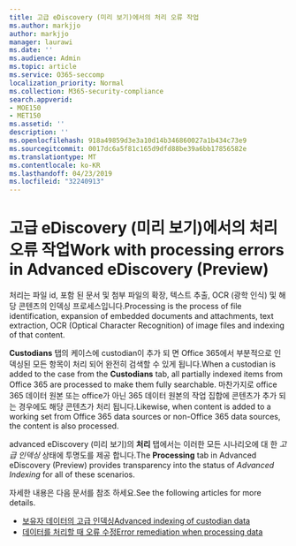 ```yaml
---
title: 고급 eDiscovery (미리 보기)에서의 처리 오류 작업
ms.author: markjjo
author: markjjo
manager: laurawi
ms.date: ''
ms.audience: Admin
ms.topic: article
ms.service: O365-seccomp
localization_priority: Normal
ms.collection: M365-security-compliance
search.appverid:
- MOE150
- MET150
ms.assetid: ''
description: ''
ms.openlocfilehash: 918a49859d3e3a10d14b346860027a1b434c73e9
ms.sourcegitcommit: 0017dc6a5f81c165d9dfd88be39a6bb17856582e
ms.translationtype: MT
ms.contentlocale: ko-KR
ms.lasthandoff: 04/23/2019
ms.locfileid: "32240913"
---
```

# <a name="work-with-processing-errors-in-advanced-ediscovery-preview"></a><span data-ttu-id="b5078-102">고급 eDiscovery (미리 보기)에서의 처리 오류 작업</span><span class="sxs-lookup"><span data-stu-id="b5078-102">Work with processing errors in Advanced eDiscovery (Preview)</span></span>

<span data-ttu-id="b5078-103">처리는 파일 id, 포함 된 문서 및 첨부 파일의 확장, 텍스트 추출, OCR (광학 인식) 및 해당 콘텐츠의 인덱싱 프로세스입니다.</span><span class="sxs-lookup"><span data-stu-id="b5078-103">Processing is the process of file identification, expansion of embedded documents and attachments, text extraction, OCR (Optical Character Recognition) of image files and indexing of that content.</span></span>  

<span data-ttu-id="b5078-104">**Custodians** 탭의 케이스에 custodian이 추가 되 면 Office 365에서 부분적으로 인덱싱된 모든 항목이 처리 되어 완전히 검색할 수 있게 됩니다.</span><span class="sxs-lookup"><span data-stu-id="b5078-104">When a custodian is added to the case from the **Custodians** tab, all partially indexed items from Office 365 are processed to make them fully searchable.</span></span>  <span data-ttu-id="b5078-105">마찬가지로 office 365 데이터 원본 또는 office가 아닌 365 데이터 원본의 작업 집합에 콘텐츠가 추가 되는 경우에도 해당 콘텐츠가 처리 됩니다.</span><span class="sxs-lookup"><span data-stu-id="b5078-105">Likewise, when content is added to a working set from Office 365 data sources or non-Office 365 data sources, the content is also processed.</span></span>

<span data-ttu-id="b5078-106">advanced eDiscovery (미리 보기)의 **처리** 탭에서는 이러한 모든 시나리오에 대 한 *고급 인덱싱* 상태에 투명도를 제공 합니다.</span><span class="sxs-lookup"><span data-stu-id="b5078-106">The **Processing** tab in Advanced eDiscovery (Preview) provides transparency into the status of *Advanced Indexing* for all of these scenarios.</span></span>

<span data-ttu-id="b5078-107">자세한 내용은 다음 문서를 참조 하세요.</span><span class="sxs-lookup"><span data-stu-id="b5078-107">See the following articles for more details.</span></span>

- [<span data-ttu-id="b5078-108">보유자 데이터의 고급 인덱싱</span><span class="sxs-lookup"><span data-stu-id="b5078-108">Advanced indexing of custodian data</span></span>](indexing-custodian-data.md)
- [<span data-ttu-id="b5078-109">데이터를 처리할 때 오류 수정</span><span class="sxs-lookup"><span data-stu-id="b5078-109">Error remediation when processing data</span></span>](error-remediation.md)

